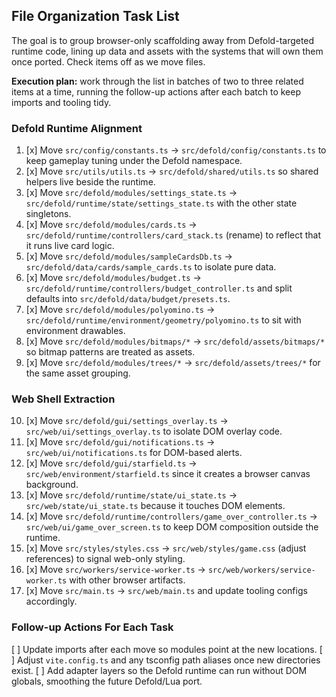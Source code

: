 ## File Organization Task List

The goal is to group browser-only scaffolding away from Defold-targeted runtime code, lining up data and assets with the systems that will own them once ported. Check items off as we move files.

**Execution plan:** work through the list in batches of two to three related items at a time, running the follow-up actions after each batch to keep imports and tooling tidy.

### Defold Runtime Alignment

1. [x] Move `src/config/constants.ts` → `src/defold/config/constants.ts` to keep gameplay tuning under the Defold namespace.
2. [x] Move `src/utils/utils.ts` → `src/defold/shared/utils.ts` so shared helpers live beside the runtime.
3. [x] Move `src/defold/modules/settings_state.ts` → `src/defold/runtime/state/settings_state.ts` with the other state singletons.
4. [x] Move `src/defold/modules/cards.ts` → `src/defold/runtime/controllers/card_stack.ts` (rename) to reflect that it runs live card logic.
5. [x] Move `src/defold/modules/sampleCardsDb.ts` → `src/defold/data/cards/sample_cards.ts` to isolate pure data.
6. [x] Move `src/defold/modules/budget.ts` → `src/defold/runtime/controllers/budget_controller.ts` and split defaults into `src/defold/data/budget/presets.ts`.
7. [x] Move `src/defold/modules/polyomino.ts` → `src/defold/runtime/environment/geometry/polyomino.ts` to sit with environment drawables.
8. [x] Move `src/defold/modules/bitmaps/*` → `src/defold/assets/bitmaps/*` so bitmap patterns are treated as assets.
9. [x] Move `src/defold/modules/trees/*` → `src/defold/assets/trees/*` for the same asset grouping.

### Web Shell Extraction

10. [x] Move `src/defold/gui/settings_overlay.ts` → `src/web/ui/settings_overlay.ts` to isolate DOM overlay code.
11. [x] Move `src/defold/gui/notifications.ts` → `src/web/ui/notifications.ts` for DOM-based alerts.
12. [x] Move `src/defold/gui/starfield.ts` → `src/web/environment/starfield.ts` since it creates a browser canvas background.
13. [x] Move `src/defold/runtime/state/ui_state.ts` → `src/web/state/ui_state.ts` because it touches DOM elements.
14. [x] Move `src/defold/runtime/controllers/game_over_controller.ts` → `src/web/ui/game_over_screen.ts` to keep DOM composition outside the runtime.
15. [x] Move `src/styles/styles.css` → `src/web/styles/game.css` (adjust references) to signal web-only styling.
16. [x] Move `src/workers/service-worker.ts` → `src/web/workers/service-worker.ts` with other browser artifacts.
17. [x] Move `src/main.ts` → `src/web/main.ts` and update tooling configs accordingly.

### Follow-up Actions For Each Task

[ ] Update imports after each move so modules point at the new locations.
[ ] Adjust `vite.config.ts` and any tsconfig path aliases once new directories exist.
[ ] Add adapter layers so the Defold runtime can run without DOM globals, smoothing the future Defold/Lua port.
